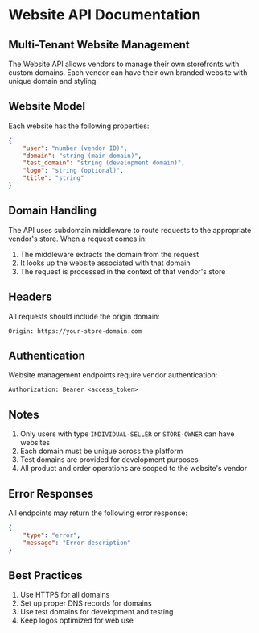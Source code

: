 # Website API Documentation

## Multi-Tenant Website Management

The Website API allows vendors to manage their own storefronts with custom domains. Each vendor can have their own branded website with unique domain and styling.

## Website Model

Each website has the following properties:
```json
{
    "user": "number (vendor ID)",
    "domain": "string (main domain)",
    "test_domain": "string (development domain)",
    "logo": "string (optional)",
    "title": "string"
}
```

## Domain Handling

The API uses subdomain middleware to route requests to the appropriate vendor's store. When a request comes in:

1. The middleware extracts the domain from the request
2. It looks up the website associated with that domain
3. The request is processed in the context of that vendor's store

## Headers

All requests should include the origin domain:

```http
Origin: https://your-store-domain.com
```

## Authentication

Website management endpoints require vendor authentication:

```http
Authorization: Bearer <access_token>
```

## Notes

1. Only users with type `INDIVIDUAL-SELLER` or `STORE-OWNER` can have websites
2. Each domain must be unique across the platform
3. Test domains are provided for development purposes
4. All product and order operations are scoped to the website's vendor

## Error Responses

All endpoints may return the following error response:

```json
{
    "type": "error",
    "message": "Error description"
}
```

## Best Practices

1. Use HTTPS for all domains
2. Set up proper DNS records for domains
3. Use test domains for development and testing
4. Keep logos optimized for web use 